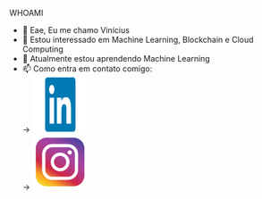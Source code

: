 WHOAMI

- 👋 Eae, Eu me chamo Vinícius
- 👀 Estou interessado em Machine Learning, Blockchain e Cloud Computing
- 🌱 Atualmente estou aprendendo Machine Learning
- 📫 Como entra em contato comigo:<br/>
        <div>->
          <a href="https://www.linkedin.com/">
            <img src="./Img/Linkedin-1.png" alt="Linkedin" width="100" height="100">
          </a>
        </div>
        <div>-> 
            <a href="https://www.Instagram.com/">
                <img src="./Img/instagram-1.png" alt="Instagram" width="100" height="100">
            </a>
        </div>
      

<!---
Royalr4z/Royalr4z is a ✨ special ✨ repository because its `README.md` (this file) appears on your GitHub profile.
You can click the Preview link to take a look at your changes.
--->
